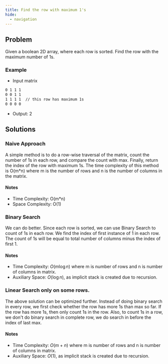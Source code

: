 ```yaml
---
title: Find the row with maximum 1's
hide:
  - navigation
---
```


## Problem

Given a boolean 2D array, where each row is sorted. Find the row with the maximum number of 1s.

### Example

- Input matrix

```txt
0 1 1 1
0 0 1 1
1 1 1 1  // this row has maximum 1s
0 0 0 0
```

- Output: 2

## Solutions

### Naive Approach

A simple method is to do a row-wise traversal of the matrix, count the number of
1s in each row, and compare the count with max. Finally, return the index of the
row with maximum 1s. The time complexity of this method is O(m*n) where m is the
number of rows and n is the number of columns in the matrix.

#### Notes

- Time Complexity:  O(m*n)
- Space Complexity:  O(1)

### Binary Search

We can do better. Since each row is sorted, we can use Binary Search to count of
1s in each row. We find the index of first instance of 1 in each row. The count
of 1s will be equal to total number of columns minus the index of first 1.

#### Notes

- Time Complexity: $O(m \log n)$ where m is number of rows and n is number of columns in matrix.
- Auxiliary Space:  $O(\log n)$, as implicit stack is created due to recursion.

### Linear Search only on some rows.

The above solution can be optimized further. Instead of doing binary search in
every row, we first check whether the row has more 1s than max so far. If the
row has more 1s, then only count 1s in the row. Also, to count 1s in a row, we
don't do binary search in complete row, we do search in before the index of last
max.

#### Notes

- Time Complexity: $O(m+n)$ where m is number of rows and n is number of columns in matrix.
- Auxiliary Space:  $O(1)$, as implicit stack is created due to recursion.
